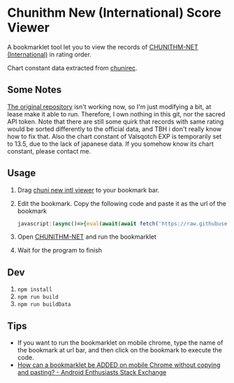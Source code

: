 # Chunithm New (International) Score Viewer

A bookmarklet tool let you to view the records of [CHUNITHM-NET (International)](https://chunithm-net-eng.com/) in rating order.

Chart constant data extracted from [chunirec](https://developer.chunirec.net/docs/v2.0/).

## Some Notes

[The original repository](https://github.com/kyroslee/chuni_intl_viewer) isn't working now, so I'm just modifying a bit, at lease make it able to run. Therefore, I own nothing in this git, nor the sacred API token.
Note that there are still some quirk that records with same rating would be sorted differently to the official data, and TBH i don't really know how to fix that.
Also the chart constant of Valsqotch EXP is temporarily set to 13.5, due to the lack of japanese data. If you somehow know its chart constant, please contact me.

## Usage

1. Drag [chuni new intl viewer](https://github.com/Dogeon188/chuni_new_intl_viewer) to your bookmark bar.
2. Edit the bookmark. Copy the following code and paste it as the url of the bookmark

    ```js
    javascript:(async()=>{eval(await(await fetch('https://raw.githubusercontent.com/Dogeon188/chuni_new_intl_viewer/main/main.min.js')).text())})();
    ```

3. Open [CHUNITHM-NET](https://chunithm-net-eng.com/) and run the bookmarklet
4. Wait for the program to finish

## Dev

1. `npm install`
2. `npm run build`
3. `npm run buildData`

## Tips

- If you want to run the bookmarklet on mobile chrome, type the name of the bookmark at url bar, and then click on the bookmark to execute the code.
- [How can a bookmarklet be ADDED on mobile Chrome without copying and pasting? - Android Enthusiasts Stack Exchange](https://android.stackexchange.com/questions/159308/how-can-a-bookmarklet-be-added-on-mobile-chrome-without-copying-and-pasting)
